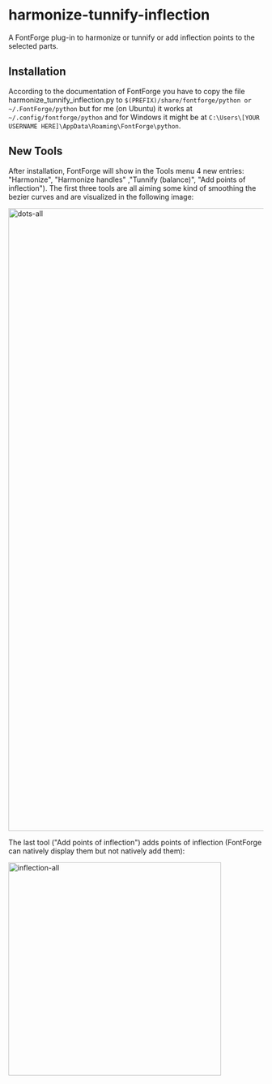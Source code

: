 # harmonize-tunnify-inflection
A FontForge plug-in to harmonize or tunnify or add inflection points to the selected parts.

## Installation
According to the documentation of FontForge you have to copy the file harmonize_tunnify_inflection.py to 
`$(PREFIX)/share/fontforge/python or ~/.FontForge/python` but for me (on Ubuntu) it works at
`~/.config/fontforge/python` and for Windows it might be at
`C:\Users\[YOUR USERNAME HERE]\AppData\Roaming\FontForge\python`.

## New Tools
After installation, FontForge will show in the Tools menu 4 new entries: "Harmonize", "Harmonize handles" ,"Tunnify (balance)", "Add points of inflection"). The first three tools are all aiming some kind of smoothing the bezier curves and are visualized in the following image:

<img width="1227" alt="dots-all" src="https://user-images.githubusercontent.com/11213578/69477604-826d5b00-0de8-11ea-9aca-a86941c5bf37.png">

The last tool ("Add points of inflection") adds points of inflection (FontForge can natively display them but not natively add them):

<img width="420" alt="inflection-all" src="https://user-images.githubusercontent.com/11213578/69477605-826d5b00-0de8-11ea-8baf-bf3b87c4c836.png">

